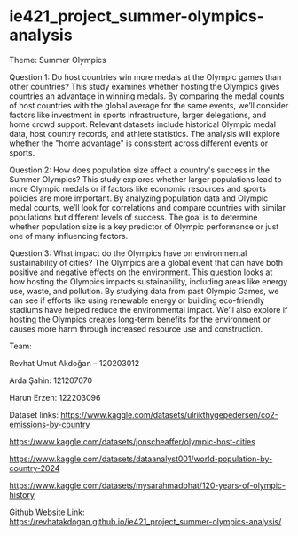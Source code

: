 # ie421_project_summer-olympics-analysis

Theme: Summer Olympics

Question 1:⁠ ⁠Do host countries win more medals at the Olympic games than other countries? This study examines whether hosting the Olympics gives countries an advantage in winning medals. By comparing the medal counts of host countries with the global average for the same events, we’ll consider factors like investment in sports infrastructure, larger delegations, and home crowd support. Relevant datasets include historical Olympic medal data, host country records, and athlete statistics. The analysis will explore whether the "home advantage" is consistent across different events or sports.

Question 2:⁠ ⁠How does population size affect a country's success in the Summer Olympics? This study explores whether larger populations lead to more Olympic medals or if factors like economic resources and sports policies are more important. By analyzing population data and Olympic medal counts, we’ll look for correlations and compare countries with similar populations but different levels of success. The goal is to determine whether population size is a key predictor of Olympic performance or just one of many influencing factors.

Question 3: What impact do the Olympics have on environmental sustainability of cities? The Olympics are a global event that can have both positive and negative effects on the environment. This question looks at how hosting the Olympics impacts sustainability, including areas like energy use, waste, and pollution. By studying data from past Olympic Games, we can see if efforts like using renewable energy or building eco-friendly stadiums have helped reduce the environmental impact. We’ll also explore if hosting the Olympics creates long-term benefits for the environment or causes more harm through increased resource use and construction.



Team: 

Revhat Umut Akdoğan – 120203012

Arda Şahin: 121207070

Harun Erzen: 122203096



Dataset links: https://www.kaggle.com/datasets/ulrikthygepedersen/co2-emissions-by-country

https://www.kaggle.com/datasets/jonscheaffer/olympic-host-cities

https://www.kaggle.com/datasets/dataanalyst001/world-population-by-country-2024

https://www.kaggle.com/datasets/mysarahmadbhat/120-years-of-olympic-history



Github Website Link:  https://revhatakdogan.github.io/ie421_project_summer-olympics-analysis/

